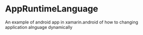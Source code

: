 # AppRuntimeLanguage
An example of android app in xamarin.android of how to changing application alnguage dynamically
